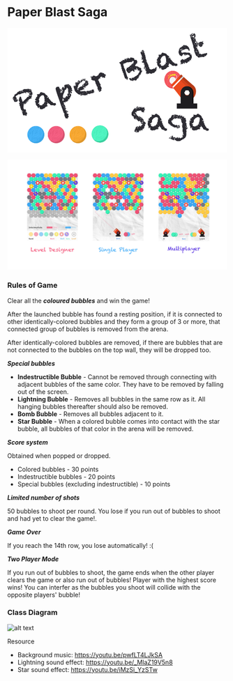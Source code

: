 Paper Blast Saga
==

![alt text](https://github.com/jieliangang/paper-blast/blob/master/Images/logo-cropped.png "Class Diagram")

![alt text](https://github.com/jieliangang/paper-blast/blob/master/Images/screenshot.png "Class Diagram")

### Rules of Game

Clear all the ***coloured bubbles*** and win the game!

After the launched bubble has found a resting position, if it is connected to other identically-colored bubbles and they form a group of 3 or more, that connected group of bubbles is removed from the arena.

After identically-colored bubbles are removed, if there are bubbles that are not connected to the bubbles on the top wall, they will be dropped too.

***Special bubbles***

* **Indestructible Bubble** - Cannot be removed through connecting with adjacent bubbles of the same color. They have to be removed by falling out of the screen.
* **Lightning Bubble** - Removes all bubbles in the same row as it. All hanging bubbles thereafter should also be removed.
* **Bomb Bubble** - Removes all bubbles adjacent to it.
* **Star Bubble** - When a colored bubble comes into contact with the star bubble, all bubbles of that color in the arena will be removed.

***Score system***

Obtained when popped or dropped.
* Colored bubbles - 30 points
* Indestructible bubbles - 20 points
* Special bubbles (excluding indestructible) - 10 points

***Limited number of shots***

50 bubbles to shoot per round. 
You lose if you run out of bubbles to shoot and had yet to clear the game!.

***Game Over***

If you reach the 14th row, you lose automatically! :(

***Two Player Mode***

If you run out of bubbles to shoot, the game ends when the other player clears the game or also run out of bubbles!
Player with the highest score wins!
You can interfer as the bubbles you shoot will collide with the opposite players' bubble!

### Class Diagram

![alt text](https://github.com/cs3217-1819/problem-set-5-jieliangang/blob/master/class-diagram.png "Class Diagram")



Resource
* Background music: https://youtu.be/pwfLT4LJkSA
* Lightning sound effect: https://youtu.be/_MlaZ19V5n8
* Star sound effect: https://youtu.be/iMzSi_YzSTw



